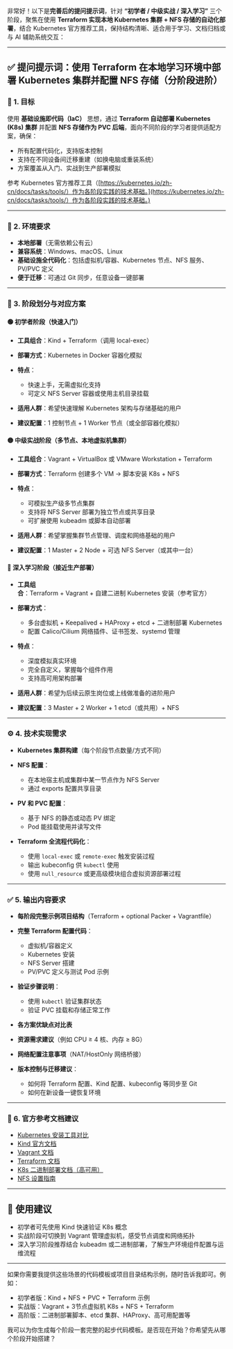 非常好！以下是**完善后的提问提示词**，针对 **“初学者 / 中级实战 / 深入学习”** 三个阶段，聚焦在使用 **Terraform 实现本地 Kubernetes 集群 + NFS 存储的自动化部署**，结合 Kubernetes 官方推荐工具，保持结构清晰、适合用于学习、文档归档或与 AI 辅助系统交互：

---

## ✅ 提问提示词：使用 Terraform 在本地学习环境中部署 Kubernetes 集群并配置 NFS 存储（分阶段进阶）

### 🎯 1. 目标

使用 **基础设施即代码（IaC）** 思想，通过 **Terraform 自动部署 Kubernetes (K8s) 集群** 并配置 **NFS 存储作为 PVC 后端**，面向不同阶段的学习者提供适配方案，确保：

* 所有配置代码化，支持版本控制
* 支持在不同设备间迁移重建（如换电脑或重装系统）
* 方案覆盖从入门、实战到生产部署模拟

参考 Kubernetes 官方推荐工具（[https://kubernetes.io/zh-cn/docs/tasks/tools/）作为各阶段实践的技术基础。](https://kubernetes.io/zh-cn/docs/tasks/tools/）作为各阶段实践的技术基础。)

---

### 🧱 2. 环境要求

* **本地部署**（无需依赖公有云）
* **兼容系统**：Windows、macOS、Linux
* **基础设施全代码化**：包括虚拟机/容器、Kubernetes 节点、NFS 服务、PV/PVC 定义
* **便于迁移**：可通过 Git 同步，任意设备一键部署

---

### 📌 3. 阶段划分与对应方案

#### 🟢 初学者阶段（快速入门）

* **工具组合**：Kind + Terraform（调用 local-exec）
* **部署方式**：Kubernetes in Docker 容器化模拟
* **特点**：

  * 快速上手，无需虚拟化支持
  * 可定义 NFS Server 容器或使用主机目录挂载
* **适用人群**：希望快速理解 Kubernetes 架构与存储基础的用户
* **建议配置**：1 控制节点 + 1 Worker 节点（或全部容器化模拟）

#### 🟡 中级实战阶段（多节点、本地虚拟机集群）

* **工具组合**：Vagrant + VirtualBox 或 VMware Workstation + Terraform
* **部署方式**：Terraform 创建多个 VM → 脚本安装 K8s + NFS
* **特点**：

  * 可模拟生产级多节点集群
  * 支持将 NFS Server 部署为独立节点或共享目录
  * 可扩展使用 kubeadm 或脚本自动部署
* **适用人群**：希望掌握集群节点管理、调度和网络基础的用户
* **建议配置**：1 Master + 2 Node + 可选 NFS Server（或其中一台）

#### 🔴 深入学习阶段（接近生产部署）

* **工具组合**：Terraform + Vagrant + 自建二进制 Kubernetes 安装（参考官方）
* **部署方式**：

  * 多台虚拟机 + Keepalived + HAProxy + etcd + 二进制部署 Kubernetes
  * 配置 Calico/Cilium 网络插件、证书签发、systemd 管理
* **特点**：

  * 深度模拟真实环境
  * 完全自定义，掌握每个组件作用
  * 支持高可用架构部署
* **适用人群**：希望为后续云原生岗位或上线做准备的进阶用户
* **建议配置**：3 Master + 2 Worker + 1 etcd（或共用）+ NFS

---

### ⚙️ 4. 技术实现需求

* **Kubernetes 集群构建**（每个阶段节点数量/方式不同）
* **NFS 配置**：

  * 在本地宿主机或集群中某一节点作为 NFS Server
  * 通过 exports 配置共享目录
* **PV 和 PVC 配置**：

  * 基于 NFS 的静态或动态 PV 绑定
  * Pod 能挂载使用并读写文件
* **Terraform 全流程代码化**：

  * 使用 `local-exec` 或 `remote-exec` 触发安装过程
  * 输出 kubeconfig 供 `kubectl` 使用
  * 使用 `null_resource` 或更高级模块组合虚拟资源部署过程

---

### ✅ 5. 输出内容要求

* **每阶段完整示例项目结构**（Terraform + optional Packer + Vagrantfile）
* **完整 Terraform 配置代码**：

  * 虚拟机/容器定义
  * Kubernetes 安装
  * NFS Server 搭建
  * PV/PVC 定义与测试 Pod 示例
* **验证步骤说明**：

  * 使用 `kubectl` 验证集群状态
  * 验证 PVC 挂载和存储正常工作
* **各方案优缺点对比表**
* **资源需求建议**（例如 CPU ≥ 4 核、内存 ≥ 8G）
* **网络配置注意事项**（NAT/HostOnly 网络桥接）
* **版本控制与迁移建议**：

  * 如何将 Terraform 配置、Kind 配置、kubeconfig 等同步至 Git
  * 如何在新设备一键恢复环境

---

### 🔗 6. 官方参考文档建议

* [Kubernetes 安装工具对比](https://kubernetes.io/zh-cn/docs/tasks/tools/)
* [Kind 官方文档](https://kind.sigs.k8s.io/)
* [Vagrant 文档](https://developer.hashicorp.com/vagrant/docs)
* [Terraform 文档](https://developer.hashicorp.com/terraform/docs)
* [K8s 二进制部署文档（高可用）](https://kubernetes.io/zh-cn/docs/setup/production-environment/tools/kubeadm/high-availability/)
* [NFS 设置指南](https://wiki.archlinux.org/title/NFS)

---

## 📘 使用建议

* 初学者可先使用 Kind 快速验证 K8s 概念
* 实战阶段可切换到 Vagrant 管理虚拟机，感受节点调度和网络拓扑
* 深入学习阶段推荐结合 kubeadm 或二进制部署，了解生产环境组件配置与运维流程

---

如果你需要我提供这些场景的代码模板或项目目录结构示例，随时告诉我即可。例如：

* 初学者版：Kind + NFS + PVC + Terraform 示例
* 实战版：Vagrant + 3节点虚拟机 K8s + NFS + Terraform
* 高阶版：二进制部署脚本、etcd 集群、HAProxy、高可用配置等

我可以为你生成每个阶段一套完整的起步代码模板。是否现在开始？你希望先从哪个阶段开始搭建？

